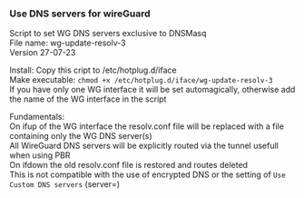 ### Use DNS servers for wireGuard  

 Script to set WG DNS servers exclusive to DNSMasq  
 File name: wg-update-resolv-3  
 Version 27-07-23
   
 Install: 
  Copy this cript to /etc/hotplug.d/iface  
  Make executable: `chmod +x /etc/hotplug.d/iface/wg-update-resolv-3`  
  If you have only one WG interface it will be set automagically, otherwise add the name of the WG interface in the script  
    
 Fundamentals:  
  On ifup of the WG interface the resolv.conf file will be replaced with a file containing only the WG DNS server(s)  
  All WireGuard DNS servers will be explicitly routed via the tunnel usefull when using PBR  
  On ifdown the old resolv.conf file is restored and routes deleted  
  This is not compatible with the use of encrypted DNS or the setting of `Use Custom DNS servers`  (server=)  


